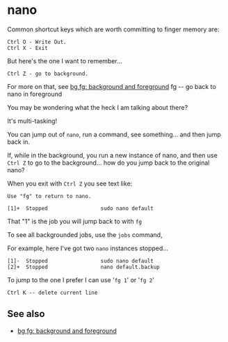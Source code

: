 # nano 

Common shortcut keys which are worth committing to finger memory are:

    Ctrl O - Write Out.
    Ctrl X - Exit

But here's the one I want to remember...

    Ctrl Z - go to background. 
    
For more on that, see [bg,fg: background and foreground](bg_fg_background_and_foreground.md)
    fg -- go back to nano in foreground

You may be wondering what the heck I am talking about there?

It's multi-tasking!

You can jump out of `nano`, run a command, see something... and then jump back in.

If, while in the background, you run a new instance of nano, and then use `Ctrl Z` to go to the background... how do you jump back to the original nano?

When you exit with `Ctrl Z` you see text like:

    Use "fg" to return to nano.

    [1]+  Stopped                 sudo nano default

That "1" is the job you will jump back to with `fg`


To see all backgrounded jobs, use the `jobs` command, 

For example, here I've got two `nano` instances stopped...


    [1]-  Stopped                 sudo nano default
    [2]+  Stopped                 nano default.backup

To jump to the one I prefer I can use '`fg 1`' or '`fg 2`'

    Ctrl K -- delete current line

## See also

 * [bg,fg: background and foreground](bg_fg_background_and_foreground.md)    
